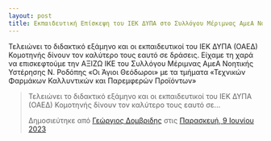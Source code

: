 ```yaml
---
layout: post
title: Εκπαιδευτική Επίσκεψη του ΙΕΚ ΔΥΠΑ στο Συλλόγου Μέριμνας ΑμεΑ Νοητικής Υστέρησης Ν. Ροδόπης 
---
```


Τελειώνει το διδακτικό εξάμηνο και οι εκπαιδευτικοί του ΙΕΚ ΔΥΠΑ (ΟΑΕΔ) Κομοτηνής δίνουν τον καλύτερο τους εαυτό σε δράσεις. Είχαμε τη χαρά να επισκεφτούμε την ΑΞΙΖΩ ΙΚΕ του Συλλόγου Μέριμνας ΑμεΑ Νοητικής Υστέρησης Ν. Ροδόπης «Οι Άγιοι Θεόδωροι» με  τα τμήματα «Τεχνικών  Φαρμάκων Καλλυντικών και Παρεμφερών Προϊόντων» 


<div class="uk-container">
<div id="fb-root"></div>
<script async defer crossorigin="anonymous" src="https://connect.facebook.net/el_GR/sdk.js#xfbml=1&version=v17.0" nonce="WL8SvQCd"></script>

<div class="fb-post" data-href="https://www.facebook.com/permalink.php?story_fbid=pfbid0kQnnDWSkYN1epnQzbShuHEQNVDzKSoThiHB9LLKzA7ymGNrSSdxznqmY6Ap6TQtJl&amp;id=100003400076950" data-width="" data-show-text="true"><blockquote cite="https://www.facebook.com/permalink.php?story_fbid=6087767651346510&amp;id=100003400076950" class="fb-xfbml-parse-ignore"><p>Τελειώνει το διδακτικό εξάμηνο και οι εκπαιδευτικοί του ΙΕΚ ΔΥΠΑ (ΟΑΕΔ) Κομοτηνής δίνουν τον καλύτερο τους εαυτό σε...</p>Δημοσιεύτηκε από <a href="https://www.facebook.com/people/%CE%93%CE%B5%CF%8E%CF%81%CE%B3%CE%B9%CE%BF%CF%82-%CE%94%CE%BF%CE%BC%CE%B2%CF%81%CE%B9%CE%B4%CE%B7%CF%82/100003400076950/">Γεώργιος Δομβριδης</a> στις&nbsp;<a href="https://www.facebook.com/permalink.php?story_fbid=6087767651346510&amp;id=100003400076950">Παρασκευή, 9 Ιουνίου 2023</a></blockquote></div>

  </div>
